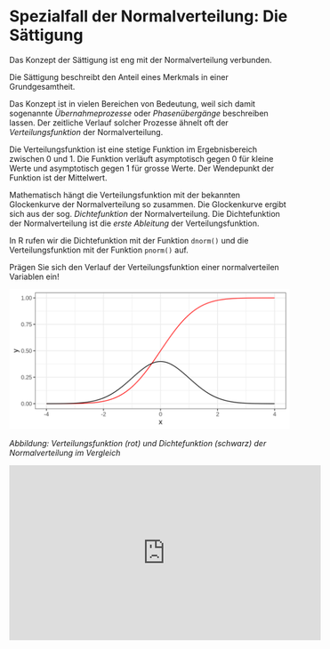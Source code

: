 # Spezialfall der Normalverteilung: Die Sättigung

Das Konzept der Sättigung ist eng mit der Normalverteilung verbunden. 

<p class="alert alert-primary">
Die Sättigung beschreibt den Anteil eines Merkmals in einer Grundgesamtheit.
</p> 

Das Konzept ist in vielen Bereichen von Bedeutung, weil sich damit sogenannte *Übernahmeprozesse* oder *Phasenübergänge* beschreiben lassen. Der zeitliche Verlauf solcher Prozesse ähnelt oft der *Verteilungsfunktion* der Normalverteilung. 

Die Verteilungsfunktion ist eine stetige Funktion im Ergebnisbereich zwischen 0 und 1. Die Funktion verläuft asymptotisch gegen 0 für kleine Werte und asymptotisch gegen 1 für grosse Werte. Der Wendepunkt der Funktion ist der Mittelwert.

Mathematisch hängt die Verteilungsfunktion mit der bekannten Glockenkurve der Normalverteilung so zusammen. Die Glockenkurve ergibt sich aus der sog. *Dichtefunktion*  der Normalverteilung. Die Dichtefunktion der Normalverteilung ist die *erste Ableitung* der Verteilungsfunktion.

In R rufen wir die Dichtefunktion mit der Funktion `dnorm()` und die Verteilungsfunktion mit der Funktion `pnorm()` auf.  

<p class="alert alert-success">Prägen Sie sich den Verlauf der Verteilungsfunktion einer normalverteilen Variablen ein!</p>

<img src="https://github.com/dxiai/statistik/raw/main/bilder/norm_vis/norm_cumulfunc.png" width="600"> 

*Abbildung: Verteilungsfunktion (rot) und Dichtefunktion (schwarz) der Normalverteilung im Vergleich*

<div class="col-12 text-center">
<iframe width="560" height="315" src="https://www.youtube.com/embed/eSxW-QcAhlU" frameborder="0" allow="accelerometer; autoplay; encrypted-media; gyroscope; picture-in-picture" allowfullscreen></iframe>
</div>
